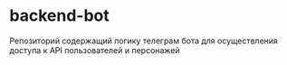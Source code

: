 # backend-bot
Репозиторий содержащий логику телеграм бота для осуществления доступа к API пользователей и персонажей
